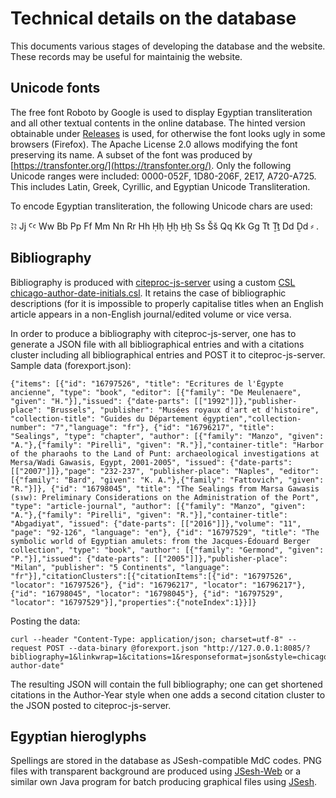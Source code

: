 # Technical details on the database

This documents various stages of developing the database and the website. These records may be useful for maintainig the website.

## Unicode fonts
The free font Roboto by Google is used to display Egyptian transliteration and all other textual contents in the online database. The hinted version obtainable under [Releases](https://github.com/google/roboto/releases) is used, for otherwise the font looks ugly in some browsers (Firefox). The Apache License 2.0 allows modifying the font preserving its name. A subset of the font was produced by [https://transfonter.org/](https://transfonter.org/). Only the following Unicode ranges were included: 0000-052F, 1D80-206F, 2E17, A720-A725. This includes Latin, Greek, Cyrillic, and Egyptian Unicode Transliteration. 

To encode Egyptian transliteration, the following Unicode chars are used: 

Ꜣꜣ Jj Ꜥꜥ Ww Bb Pp Ff Mm Nn Rr Hh Ḥḥ Ḫḫ H̱ẖ Ss Šš Qq Kk Gg Tt Ṯṯ Dd Ḏd ⸗ .

## Bibliography
Bibliography is produced with [citeproc-js-server](https://github.com/zotero/citeproc-js-server) using a custom [CSL chicago-author-date-initials.csl](https://github.com/ailintom/persons-names-MK/blob/master/chicago-author-date-initials.csl). It retains the case of bibliographic descriptions (for it is impossible to properly capitalise titles when an English article appears in a non-English journal/edited volume or vice versa.

In order to produce a bibliography with citeproc-js-server, one has to generate a JSON file with all bibliographical entries and with a citations cluster including all bibliographical entries and POST it to citeproc-js-server.
Sample data (forexport.json): 
```
{"items": [{"id": "16797526", "title": "Ecritures de l'Égypte ancienne", "type": "book", "editor": [{"family": "De Meulenaere", "given": "H."}],"issued": {"date-parts": [["1992"]]},"publisher-place": "Brussels", "publisher": "Musées royaux d'art et d'histoire", "collection-title": "Guides du Département égyptien","collection-number": "7","language": "fr"}, {"id": "16796217", "title": "Sealings", "type": "chapter", "author": [{"family": "Manzo", "given": "A."},{"family": "Pirelli", "given": "R."}],"container-title": "Harbor of the pharaohs to the Land of Punt: archaeological investigations at Mersa/Wadi Gawasis, Egypt, 2001-2005", "issued": {"date-parts": [["2007"]]},"page": "232-237", "publisher-place": "Naples", "editor": [{"family": "Bard", "given": "K. A."},{"family": "Fattovich", "given": "R."}]}, {"id": "16798045", "title": "The Sealings from Marsa Gawasis (sꜣw): Preliminary Considerations on the Administration of the Port", "type": "article-journal", "author": [{"family": "Manzo", "given": "A."},{"family": "Pirelli", "given": "R."}],"container-title": "Abgadiyat", "issued": {"date-parts": [["2016"]]},"volume": "11", "page": "92-126", "language": "en"}, {"id": "16797529", "title": "The symbolic world of Egyptian amulets: from the Jacques-Édouard Berger collection", "type": "book", "author": [{"family": "Germond", "given": "P."}],"issued": {"date-parts": [["2005"]]},"publisher-place": "Milan", "publisher": "5 Continents", "language": "fr"}],"citationClusters":[{"citationItems":[{"id": "16797526", "locator": "16797526"}, {"id": "16796217", "locator": "16796217"}, {"id": "16798045", "locator": "16798045"}, {"id": "16797529", "locator": "16797529"}],"properties":{"noteIndex":1}}]}
```

Posting the data:
```
curl --header "Content-Type: application/json; charset=utf-8" --request POST --data-binary @forexport.json "http://127.0.0.1:8085/?bibliography=1&linkwrap=1&citations=1&responseformat=json&style=chicago-author-date" 
```
The resulting JSON will contain the full bibliography; one can get shortened citations in the Author-Year style when one adds a second citation cluster to the JSON posted to citeproc-js-server.


## Egyptian hieroglyphs
Spellings are stored in the database as JSesh-compatible MdC codes. PNG files with transparent background are produced using [JSesh-Web](https://github.com/macleginn/jsesh-web) or a similar own Java program for batch producing graphical files using [JSesh](http://jsesh.qenherkhopeshef.org/).

